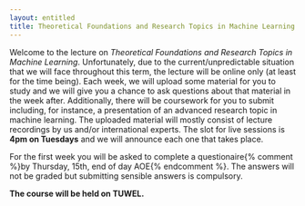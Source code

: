 ```yaml
---
layout: entitled
title: Theoretical Foundations and Research Topics in Machine Learning
---
```

Welcome to the lecture on *Theoretical Foundations and Research Topics in Machine Learning*. Unfortunately, due to the current/unpredictable situation that we will face throughout this term, the lecture will be online only (at least for the time being). Each week, we will upload some material for you to study and we will give you a chance to ask questions about that material in the week after. Additionally, there will be coursework for you to submit including, for instance, a presentation of an advanced research topic in machine learning. The uploaded material will mostly consist of lecture recordings by us and/or international experts. The slot for live sessions is **4pm on Tuesdays** and we will announce each one that takes place.

For the first week you will be asked to complete a questionaire{% comment %}by Thursday, 15th, end of day AOE{% endcomment %}. The answers will not be graded but submitting sensible answers is compulsory. 

**The course will be held on TUWEL.**
